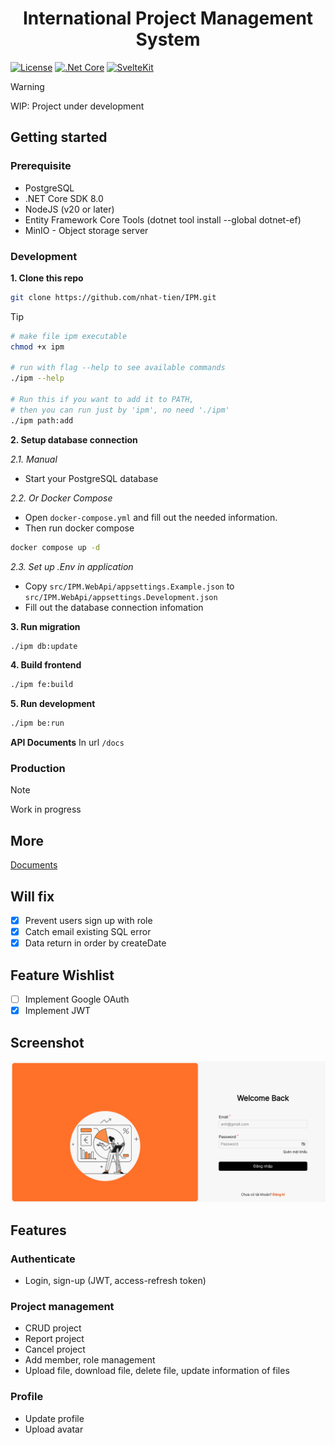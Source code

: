 <h1 align="center">International Project Management System</h1>

[![License](https://img.shields.io/badge/License-MIT-green.svg?style=plastic)](LICENSE)
[![.Net Core](https://img.shields.io/badge/.Net%20Core-8.0-blue?style=plastic&logo=dotnet)](https://dotnet.microsoft.com/)
[![SvelteKit](https://img.shields.io/badge/SvelteKit-2.21-orange?style=plastic&logo=svelte)](https://svelte.dev/)

> [!WARNING]
> WIP: Project under development 

## Getting started
### Prerequisite
- PostgreSQL
- .NET Core SDK 8.0
- NodeJS (v20 or later)
- Entity Framework Core Tools (dotnet tool install --global dotnet-ef) 
- MinIO - Object storage server

### Development 

**1. Clone this repo**

```bash
git clone https://github.com/nhat-tien/IPM.git
```

> [!tip]
> ```bash
> # make file ipm executable
> chmod +x ipm
>
> # run with flag --help to see available commands
> ./ipm --help
>
> # Run this if you want to add it to PATH, 
> # then you can run just by 'ipm', no need './ipm'
> ./ipm path:add
> ```


**2. Setup database connection**

*2.1. Manual*
- Start your PostgreSQL database

*2.2. Or Docker Compose*
- Open `docker-compose.yml` and fill out the needed information.
- Then run docker compose
```bash
docker compose up -d
```

*2.3. Set up .Env in application*
- Copy `src/IPM.WebApi/appsettings.Example.json` to `src/IPM.WebApi/appsettings.Development.json`
- Fill out the database connection infomation

**3. Run migration**
```bash
./ipm db:update
```

**4. Build frontend**
```bash
./ipm fe:build
```

**5. Run development**
```bash
./ipm be:run
```

**API Documents**
In url `/docs`

### Production 
> [!NOTE]  
> Work in progress

## More
[Documents](/docs/README.md)

## Will fix
- [x] Prevent users sign up with role
- [x] Catch email existing SQL error
- [x] Data return in order by createDate 

## Feature Wishlist
- [ ] Implement Google OAuth
- [x] Implement JWT

## Screenshot
![](/docs/images/screenshot-from-2025-06-27-22-58-16.png)

## Features

### Authenticate
- Login, sign-up (JWT, access-refresh token)

### Project management
- CRUD project
- Report project
- Cancel project
- Add member, role management
- Upload file, download file, delete file, update information of files

### Profile
- Update profile
- Upload avatar
